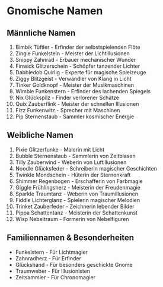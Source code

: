 # Gnomische Namen

## Männliche Namen
1. Bimbik Tüftler - Erfinder der selbstspielenden Flöte
2. Zingle Funkelstein - Meister der Lichtillusionen
3. Snippy Zahnrad - Erbauer mechanischer Wunder
4. Finwick Glitzerschein - Schöpfer tanzender Lichter
5. Dabbledob Quirlig - Experte für magische Spielzeuge
6. Ziggy Blitzgeist - Verwandler von Klang in Licht
7. Tinker Goldknopf - Meister der Musikmaschinen
8. Wimble Funkenstern - Erfinder des lachenden Spiegels
9. Nix Glückspilz - Finder verlorener Schätze
10. Quix Zauberflink - Meister der schnellen Illusionen
11. Fizz Funkenwitz - Sprecher mit Maschinen
12. Pip Sternenstaub - Sammler kosmischer Energie

## Weibliche Namen
1. Pixie Glitzerfunke - Malerin mit Licht
2. Bubble Sternenstaub - Sammlerin von Zeitblasen
3. Tilly Zauberwind - Weberin von Luftillusionen
4. Noodle Glücksfeder - Schreiberin magischer Geschichten
5. Twinkle Mondschein - Hüterin der Sternenkraft
6. Shimmer Regenbogen - Erschafferin von Farbmagie
7. Giggle Frühlingsherz - Meisterin der Freudenmagie
8. Sparkle Traumtanz - Weberin von Traumillusionen
9. Fiddle Lichterglanz - Spielerin magischer Melodien
10. Trinket Zauberfeder - Zeichnerin lebender Bilder
11. Pippa Schattentanz - Meisterin der Schattenkunst
12. Wisp Nebeltraum - Formerin von Nebelfiguren

## Familiennamen & Besonderheiten
- Funkelstern - Für Lichtmagier
- Zahnradherz - Für Erfinder
- Glückshand - Für besonders geschickte Gnome
- Traumweber - Für Illusionisten
- Zeitsammler - Für Chronomagier